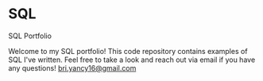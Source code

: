 # SQL
SQL Portfolio

Welcome to my SQL portfolio! This code repository contains examples of SQL I've written. Feel free to take a look and reach out via email if you have any questions! bri.yancy16@gmail.com
